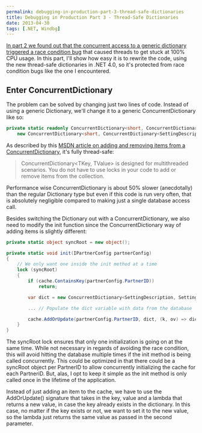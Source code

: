 ```yaml
---
permalink: debugging-in-production-part-3-thread-safe-dictionaries
title: Debugging in Production Part 3 - Thread-Safe Dictionaries
date: 2013-04-30
tags: [.NET, Windbg]
---
```

[In part 2 we found out that the concurrent access to a generic dictionary triggered a race condition bug](/debugging-in-production-part-2-latent-race-condition-bugs) that caused threads to get stuck at 100% CPU usage. In this part, I'll show how easy it is to rewrite the code, using the new thread-safe dictionaries in .NET 4.0, so it's protected from race condition bugs like the one I encountered.

<!-- more -->


## Enter ConcurrentDictionary

The problem can be solved by changing just two lines of code. Instead of using a generic Dictionary, we'll change it to a generic ConcurrentDictionary like so:

```csharp
private static readonly ConcurrentDictionary<short, ConcurrentDictionary<SettingDescription, SettingDescriptionContainer>> cache =
	new ConcurrentDictionary<short, ConcurrentDictionary<SettingDescription, SettingDescriptionContainer>>();
```

As described by this [MSDN article on adding and removing items from a ConcurrentDictionary](http://msdn.microsoft.com/en-us/library/dd997369.aspx), it's fully thread-safe:

> ConcurrentDictionary&lt;TKey, TValue&gt; is designed for multithreaded scenarios. You do not have to use locks in your code to add or remove items from the collection.

Performance wise ConcurrentDictionary is about 50% slower (anecdotally) than the regular Dictionary type but even if this code is run very often, that is absolutely negligible compared to making just a single database access call.

Besides switching the Dictionary out with a ConcurrentDictionary, we also need to modify the init function since the ConcurrentDictionary way of adding items is slightly different:

```csharp
private static object syncRoot = new object();

private static void init(IPartnerConfig partnerConfig)
{
	// We only want one inside the init method at a time
	lock (syncRoot)
	{
		if (cache.ContainsKey(partnerConfig.PartnerID))
			return;

		var dict = new ConcurrentDictionary<SettingDescription, SettingDescriptionContainer>();

		... // Populate the dict variable with data from the database

		cache.AddOrUpdate(partnerConfig.PartnerID, dict, (k, ov) => dict);
	}
}
```

The syncRoot lock ensures that only one initialization is going on at the same time. While not necessary in regards of avoiding the race condition, this will avoid hitting the database multiple times if the init method is being called concurrently. This could be optimized in that there could be a syncRoot object per PartnerID to allow concurrently initializing the cache for each PartneriD. But, alas, I opt to keep it simple as the init method is only called once in the lifetime of the application.

Instead of just adding an item to the cache, we have to use the AddOrUpdate() signature that takes in the key, value and a lambda that returns a new value, in case the key already exists in the dictionary. In this case, no matter if the key exists or not, we want to set it to the new value, so the lambda just returns the same value as passed in the second parameter.